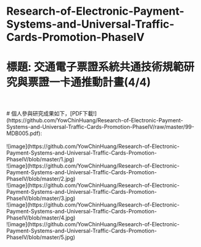 # Research-of-Electronic-Payment-Systems-and-Universal-Traffic-Cards-Promotion-PhaseIV
# 標題: 交通電子票證系統共通技術規範研究與票證一卡通推動計畫(4/4)
<br />
<br />
# 個人參與研究成果如下，[PDF下載!](https://github.com/YowChinHuang/Research-of-Electronic-Payment-Systems-and-Universal-Traffic-Cards-Promotion-PhaseIV/raw/master/99-MDB005.pdf):
<br />
<br />
![image](https://github.com/YowChinHuang/Research-of-Electronic-Payment-Systems-and-Universal-Traffic-Cards-Promotion-PhaseIV/blob/master/1.jpg)
<br />
![image](https://github.com/YowChinHuang/Research-of-Electronic-Payment-Systems-and-Universal-Traffic-Cards-Promotion-PhaseIV/blob/master/2.jpg)
<br />
![image](https://github.com/YowChinHuang/Research-of-Electronic-Payment-Systems-and-Universal-Traffic-Cards-Promotion-PhaseIV/blob/master/3.jpg)
<br />
![image](https://github.com/YowChinHuang/Research-of-Electronic-Payment-Systems-and-Universal-Traffic-Cards-Promotion-PhaseIV/blob/master/4.jpg)
<br />
![image](https://github.com/YowChinHuang/Research-of-Electronic-Payment-Systems-and-Universal-Traffic-Cards-Promotion-PhaseIV/blob/master/5.jpg)
<br />
<br />

